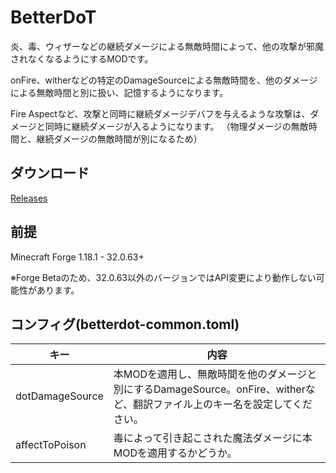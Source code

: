 # BetterDoT

炎、毒、ウィザーなどの継続ダメージによる無敵時間によって、他の攻撃が邪魔されなくなるようにするMODです。

onFire、witherなどの特定のDamageSourceによる無敵時間を、他のダメージによる無敵時間と別に扱い、記憶するようになります。
 
Fire Aspectなど、攻撃と同時に継続ダメージデバフを与えるような攻撃は、ダメージと同時に継続ダメージが入るようになります。
（物理ダメージの無敵時間と、継続ダメージの無敵時間が別になるため）

## ダウンロード

[Releases](https://github.com/Asatsuki/BetterDoT/releases/latest)

## 前提

Minecraft Forge 1.18.1 - 32.0.63+

※Forge Betaのため、32.0.63以外のバージョンではAPI変更により動作しない可能性があります。

## コンフィグ(betterdot-common.toml)

|キー|内容|
|----|----|
|dotDamageSource|本MODを適用し、無敵時間を他のダメージと別にするDamageSource。onFire、witherなど、翻訳ファイル上のキー名を設定してください。|
|affectToPoison|毒によって引き起こされた魔法ダメージに本MODを適用するかどうか。|
